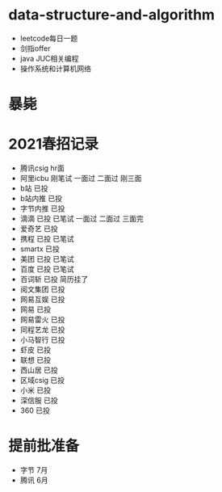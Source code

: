 # data-structure-and-algorithm
- leetcode每日一题
- 剑指offer
- java JUC相关编程
- 操作系统和计算机网络
# 暴毙

# 2021春招记录
- 腾讯csig hr面
- 阿里icbu 刚笔试 一面过 二面过 刚三面
- b站 已投
- b站内推 已投
- 字节内推 已投
- 滴滴 已投 已笔试 一面过 二面过 三面完
- 爱奇艺 已投
- 携程 已投 已笔试
- smartx 已投
- 美团 已投 已笔试
- 百度 已投 已笔试
- 百词斩 已投 简历挂了
- 阅文集团 已投
- 网易互娱 已投
- 网易 已投
- 网易雷火 已投
- 同程艺龙 已投
- 小马智行 已投
- 虾皮 已投
- 联想 已投
- 西山居 已投
- 区域csig 已投
- 小米 已投
- 深信服 已投
- 360 已投
# 提前批准备
- 字节 7月
- 腾讯 6月
